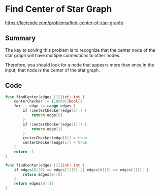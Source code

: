 # Find Center of Star Graph

https://leetcode.com/problems/find-center-of-star-graph/

## Summary

The key to solving this problem is to recognize that the center node of the star graph will have multiple connections to other nodes.

Therefore, you should look for a node that appears more than once in the input; that node is the center of the star graph.

## Code

```go
func findCenter(edges [][]int) int {
    centerChecker := [100001]bool{}
    for _, edge := range edges {
        if (centerChecker[edge[0]]) {
            return edge[0]
        }
        if (centerChecker[edge[1]]) {
            return edge[1]
        }
        centerChecker[edge[0]] = true
        centerChecker[edge[1]] = true
    }
    return -1
}
```


```go
func findCenter(edges [][]int) int {
    if edges[0][0] == edges[1][0] || edges[0][0] == edges[1][1] {
        return edges[0][0]
    }
    return edges[0][1]
}
```
